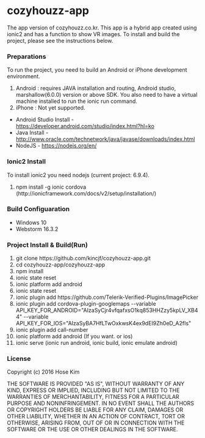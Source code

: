 # cozyhouzz-app
The app version of cozyhouzz.co.kr. This app is a hybrid app created using ionic2 and has a function to show VR images. To install and build the project, please see the instructions below.

### Preparations
To run the project, you need to build an Android or iPhone development environment.<br>
<ol start="1">
  <li>Android : requires JAVA installation and routing, Android studio, marshallow(6.0.0) version or above SDK. You also need to have a virtual machine installed to run the ionic run command.</li>
  <li>iPhone : Not yet supported. </li>
</ol>

* Android Studio Install - https://developer.android.com/studio/index.html?hl=ko
* Java Install - http://www.oracle.com/technetwork/java/javase/downloads/index.html
* NodeJS - https://nodejs.org/en/

### Ionic2 Install
To install ionic2 you need nodejs (current project: 6.9.4).
<ol start="1">
  <li>npm install -g ionic cordova (http://ionicframework.com/docs/v2/setup/installation/)</li>
</ol>

### Build Configuaration
* Windows 10
* Webstorm 16.3.2

### Project Install & Build(Run)
<ol start="1">
  <li>git clone https://github.com/kincjf/cozyhouzz-app.git</li>
  <li>cd cozyhouzz-app/cozyhouzz-app</li>
  <li>npm install</li>
  <li>ionic state reset</li>
  <li>ionic platform add android</li>
  <li>ionic state reset</li>
  <li>ionic plugin add https://github.com/Telerik-Verified-Plugins/ImagePicker</li>
  <li>ionic plugin add cordova-plugin-googlemaps --variable API_KEY_FOR_ANDROID="AIzaSyCjr4vfqafxsO1kq853HHZzy5kpLV_XB44" --variable API_KEY_FOR_IOS="AIzaSyBA7HfLTwOxkwsK4ex9dEI9Zh0eD_A2fIs"</li>
  <li>ionic plugin add call-number </li>
  <li>ionic platform add android (If you want. or ios)</li>
  <li>ionic serve (ionic run android, ionic build, ionic emulate android)</li>
</ol>

### License
Copyright (c) 2016 Hose Kim

THE SOFTWARE IS PROVIDED "AS IS", WITHOUT WARRANTY OF ANY KIND, EXPRESS OR IMPLIED, INCLUDING BUT NOT LIMITED TO THE WARRANTIES OF MERCHANTABILITY, FITNESS FOR A PARTICULAR PURPOSE AND NONINFRINGEMENT. IN NO EVENT SHALL THE AUTHORS OR COPYRIGHT HOLDERS BE LIABLE FOR ANY CLAIM, DAMAGES OR OTHER LIABILITY, WHETHER IN AN ACTION OF CONTRACT, TORT OR OTHERWISE, ARISING FROM, OUT OF OR IN CONNECTION WITH THE SOFTWARE OR THE USE OR OTHER DEALINGS IN THE SOFTWARE.
